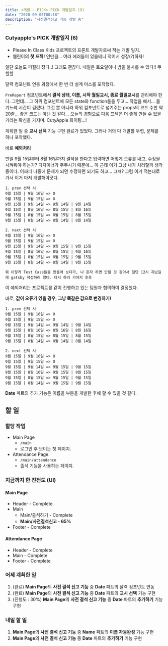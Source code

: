 ```yaml
---
title: <개발 - PICK> PICK 개발일지 (9)
date: "2020-09-05T00:18"
description: "사전결석신고 기능 개발 중"
---
```


### Cutyapple's PICK 개발일지 (6)

- Please In Class Kids 프로젝트의 프론트 개발자로써 적는 개발 일지.
- 웹린이의 **첫 프젝!** 인만큼... 여러 에러들이 있을테니 적어서 성장(?)하자!

일단 오늘도 퍼질라 잤다..! 그래도 괜찮다. 내일은 토요일이니 밤을 불사를 수 있다!! 쿠헬헬

달력 컴포넌트 연동 과정에서 한 번 더 설계 미스를 포착했다.

`PreReport` 컴포넌트에서 **결석 상태, 이름, 시작 월일교시, 종료 월일교시**를 관리해야 한다. 그런데... 그 하위 컴포넌트에 모든 state와 function들을 두고... 작업을 해서... 옮기느랴 시간이 걸렸다. 그것 뿐 아니라 하위 컴포넌트로 넘겨주는 props의 코드 수만 약 20줄... 좋은 코드는 아닌 것 같다... 오늘의 경험으로 다음 프젝은 더 좋게 만들 수 있을 거라는 확신을 가지며. CutyApple 화이팅...!

계획한 일 중 **교시 선택** 기능 구현 완료가 있었다. 그러나 거의 다 개발할 무렵, 문제를 하나 포착했다.

바로 **예외처리**

만일 9월 15일부터 8월 16일까지 결석을 한다고 입력하면 어떻게 오류를 내고, 수정을 시켜줘야 하는가? 디자이너가 주무시기 때문에... 아 근데 이거 그냥 내가 처리할까 생각중이다. 어짜피 나중에 문제가 되면 수정하면 되기도 하고... 그쳐? 그럼 이거 적는대로 가서 이거 마저 개발해야긋다.

```
1. prev 선택 시
9월 15일 | 9월 16일 => O
9월 15일 | 9월 15일 => O
9월 15일 | 9월 14일 => 9월 14일 | 9월 14일
9월 15일 | 8월 16일 => 8월 15일 | 8월 16일
9월 15일 | 8월 15일 => 8월 15일 | 8월 15일
9월 15일 | 8월 14일 => 8월 14일 | 8월 14일

2. next 선택 시
9월 15일 | 9월 16일 => O
9월 15일 | 9월 15일 => O
9월 15일 | 9월 14일 => 9월 15일 | 9월 15일
9월 15일 | 8월 16일 => 8월 15일 | 9월 16일
9월 15일 | 8월 15일 => 8월 15일 | 9월 15일
9월 15일 | 8월 14일 => 8월 14일 | 9월 15일

뭐 이렇게 Test Case들을 만들어 보다가, 나 혼자 하면 안될 것 같아서 일단 12시 지났길래 gatsby 작성하러 왔다. 다시 하러 가야지 후후
```

이 예외처리는 프로젝트를 같이 진행하고 있는 팀원과 협의하여 결정했다.

바로, **값이 오류가 있을 경우, 그냥 똑같은 값으로 변경하기!**

```
1. prev 선택 시
9월 15일 | 9월 16일 => O
9월 15일 | 9월 15일 => O
9월 15일 | 9월 14일 => 9월 14일 | 9월 14일
9월 15일 | 8월 16일 => 8월 16일 | 8월 16일
9월 15일 | 8월 15일 => 8월 15일 | 8월 15일
9월 15일 | 8월 14일 => 8월 14일 | 8월 14일

2. next 선택 시
9월 15일 | 9월 16일 => O
9월 15일 | 9월 15일 => O
9월 15일 | 9월 14일 => 9월 15일 | 9월 15일
9월 15일 | 8월 16일 => 9월 15일 | 9월 15일
9월 15일 | 8월 15일 => 9월 15일 | 9월 15일
9월 15일 | 8월 14일 => 9월 15일 | 9월 15일
```

**Date** 파트의 추가 기능은 이름을 부분을 개발한 후에 할 수 있을 것 같다.

## 할 일

### 할당 작업

- Main Page
  - `/main`
  - 로그인 후 보이는 첫 페이지.
- Attendance Page.
  - `/main/attendance`
  - 출석 기능을 사용하는 페이지.

### 지금까지 한 진전도 (UI)

#### Main Page

- Header - Complete
- Main
  - Main/출석하기 - Complete
  - **Main/사전결석신고 - 65%**
- Footer - Complete

#### Attendance Page

- Header - Complete
- Main - Complete
- Footer - Complete

### 어제 계획한 일

1. (완료) **Main Page**의 **사전 결석 신고 기능** 중 **Date** 파트의 달력 컴포넌트 연동
2. (완료) **Main Page**의 **사전 결석 신고 기능** 중 **Date** 파트의 **교시 선택** 기능 구현
3. (진행도 : 30%) **Main Page**의 **사전 결석 신고 기능** 중 **Date** 파트의 **추가하기** 기능 구현

### 내일 할 일

1. **Main Page**의 **사전 결석 신고 기능** 중 **Name** 파트의 **이름 자동완성** 기능 구현
2. **Main Page**의 **사전 결석 신고 기능** 중 **Date** 파트의 **추가하기** 기능 구현
